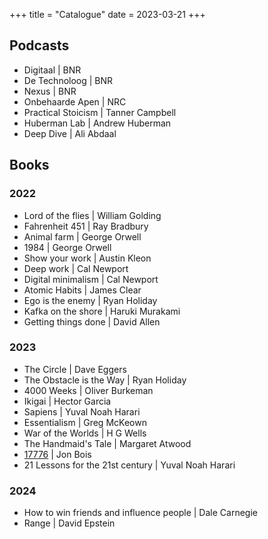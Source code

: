 +++
title = "Catalogue"
date = 2023-03-21
+++

## Podcasts

- Digitaal | BNR
- De Technoloog | BNR
- Nexus | BNR
- Onbehaarde Apen | NRC
- Practical Stoicism | Tanner Campbell
- Huberman Lab | Andrew Huberman 
- Deep Dive | Ali Abdaal 

## Books

### 2022
- Lord of the flies | William Golding
- Fahrenheit 451 | Ray Bradbury
- Animal farm | George Orwell
- 1984 | George Orwell
- Show your work | Austin Kleon
- Deep work | Cal Newport
- Digital minimalism | Cal Newport
- Atomic Habits | James Clear
- Ego is the enemy | Ryan Holiday
- Kafka on the shore | Haruki Murakami
- Getting things done | David Allen

### 2023
- The Circle | Dave Eggers
- The Obstacle is the Way | Ryan Holiday
- 4000 Weeks | Oliver Burkeman
- Ikigai | Hector Garcia
- Sapiens | Yuval Noah Harari
- Essentialism | Greg McKeown
- War of the Worlds | H G Wells
- The Handmaid's Tale | Margaret Atwood
- [17776](https://www.sbnation.com/a/17776-football) | Jon Bois
- 21 Lessons for the 21st century | Yuval Noah Harari

### 2024

- How to win friends and influence people | Dale Carnegie
- Range | David Epstein

